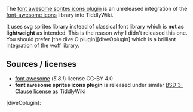 The [font awesome sprites icons plugin](#$:/plugins/sycom/f-awesome) is an unreleased integration of the [font-awesome icons][f-a] library into TiddlyWiki.

It uses svg sprites library instead of classical font library which is **not as lightweight** as intended. This is the reason why I didn't released this one. You should prefer [the dive O plugin][diveOplugin] which is a brilliant integration of the woff library.

## Sources / licenses
* [font awesome][f-a] (_5.8.1_) license CC-BY 4.0
* **font awesome sprites icons plugin** is released under similar [BSD 3-Clause license][license] as TiddlyWiki

[f-a]: https://fontawesome.com
[license]: https://framagit.org/sycom/TiddlyWikiPlugins/LICENSE.md
[diveOplugin]:
